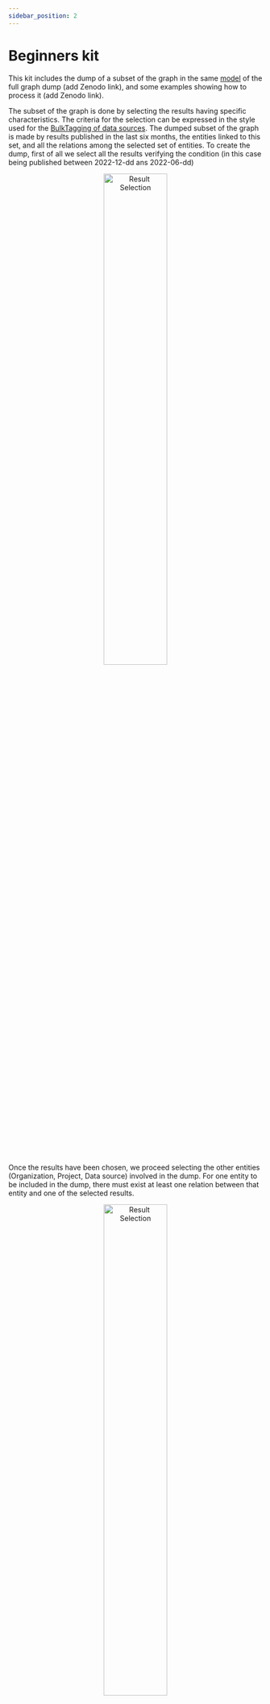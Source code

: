 ```yaml
---
sidebar_position: 2
---
```


# Beginners kit

This kit includes the dump of a subset of the graph in the same [model](../data-model/data-model) of the full 
graph dump (add Zenodo link), and some examples showing how to process it (add Zenodo link).

The subset of the graph is done by selecting the results having specific characteristics. The criteria for the selection 
can be expressed in the style used for the [BulkTagging of data sources](../data-provision/enrichment/bulk-tagging). 
The dumped subset of the graph is made by results published in the last six months, the entities linked to this set, and all the relations among the selected set of entities. 
To create the dump, first of all we select all the results verifying the condition (in this case being published between 2022-12-dd ans 2022-06-dd) 
<p align="center">
    <img loading="lazy" alt="Result Selection" src="/img/docs/dumpsubset/result-subset-selection.png" width="50%" className="img_node_modules-@docusaurus-theme-classic-lib-theme-MDXComponents-Img-styles-module"/>
</p>

Once the results have been chosen, we proceed selecting the other entities (Organization, Project, Data source) involved in the dump.
For one entity to be included in the dump, there must exist at least one relation between that entity and one of the selected results.

<p align="center">
    <img loading="lazy" alt="Result Selection" src="/img/docs/dumpsubset/other-entities-selection.png" width="50%" className="img_node_modules-@docusaurus-theme-classic-lib-theme-MDXComponents-Img-styles-module"/>
</p>

When all the entities have been determined, we start adding the relations between them. One relation is added to the dump only if 
both the source and the target of the relation are between entities selected for the dump. All the other relations are discarded.


<p align="center">
    <img loading="lazy" alt="Result Selection" src="/img/docs/dumpsubset/subset.png" width="50%" className="img_node_modules-@docusaurus-theme-classic-lib-theme-MDXComponents-Img-styles-module"/>
</p>



